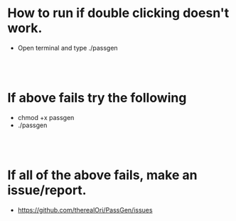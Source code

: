 # How to run if double clicking doesn't work.
- Open terminal and type ./passgen

<br />
<br />

# If above fails try the following
- chmod +x passgen
- ./passgen

<br />
<br />

# If all of the above fails, make an issue/report.
- https://github.com/therealOri/PassGen/issues
